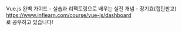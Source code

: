 Vue.js 완벽 가이드 - 실습과 리팩토링으로 배우는 실전 개념 - 장기효(캡틴판교)
<br>
https://www.inflearn.com/course/vue-js/dashboard
<br>
로 공부하고 있습니다!
